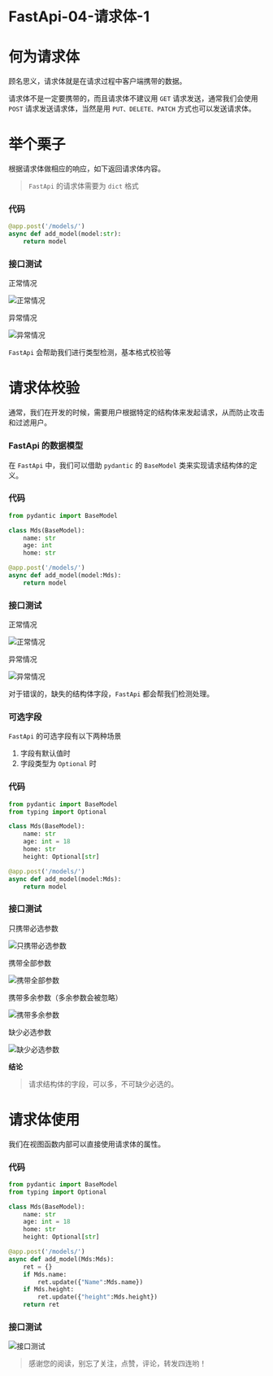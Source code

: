 # FastApi-04-请求体-1


# 何为请求体

顾名思义，请求体就是在请求过程中客户端携带的数据。

请求体不是一定要携带的，而且请求体不建议用 `GET` 请求发送，通常我们会使用 `POST` 请求发送请求体，当然是用 `PUT、DELETE、PATCH` 方式也可以发送请求体。

# 举个栗子

根据请求体做相应的响应，如下返回请求体内容。

> `FastApi` 的请求体需要为 `dict` 格式

### 代码

```python
@app.post('/models/')
async def add_model(model:str):
    return model
```

### 接口测试

正常情况

![正常情况](https://p3-juejin.byteimg.com/tos-cn-i-k3u1fbpfcp/0637192805204bb18f4448050f481e75~tplv-k3u1fbpfcp-zoom-1.image "正常情况")

异常情况

![异常情况](https://p3-juejin.byteimg.com/tos-cn-i-k3u1fbpfcp/aa66b161a6a14528891727aa309c6ac4~tplv-k3u1fbpfcp-zoom-1.image "异常情况")

`FastApi` 会帮助我们进行类型检测，基本格式校验等

# 请求体校验

通常，我们在开发的时候，需要用户根据特定的结构体来发起请求，从而防止攻击和过滤用户。

### FastApi 的数据模型

在 `FastApi` 中，我们可以借助 `pydantic` 的 `BaseModel` 类来实现请求结构体的定义。

### 代码

```python
from pydantic import BaseModel

class Mds(BaseModel):
    name: str
    age: int
    home: str

@app.post('/models/')
async def add_model(model:Mds):
    return model
```

### 接口测试

正常情况

![正常情况](https://p3-juejin.byteimg.com/tos-cn-i-k3u1fbpfcp/838906080765425984e05388717d1827~tplv-k3u1fbpfcp-zoom-1.image "正常情况")

异常情况

![异常情况](https://p3-juejin.byteimg.com/tos-cn-i-k3u1fbpfcp/7700ac63ef8e4973b946964604c8ec9c~tplv-k3u1fbpfcp-zoom-1.image "异常情况")

对于错误的，缺失的结构体字段，`FastApi` 都会帮我们检测处理。

### 可选字段

`FastApi` 的可选字段有以下两种场景

1. 字段有默认值时
2. 字段类型为 `Optional` 时

### 代码

```python
from pydantic import BaseModel
from typing import Optional

class Mds(BaseModel):
    name: str
    age: int = 18
    home: str
    height: Optional[str]

@app.post('/models/')
async def add_model(model:Mds):
    return model
```

### 接口测试

只携带必选参数

![只携带必选参数](https://p3-juejin.byteimg.com/tos-cn-i-k3u1fbpfcp/b929762aba9140899fcd1c0534ed1184~tplv-k3u1fbpfcp-zoom-1.image "只携带必选参数")

携带全部参数

![携带全部参数](https://p3-juejin.byteimg.com/tos-cn-i-k3u1fbpfcp/a32a4d2acc614359a96f033045ae45b5~tplv-k3u1fbpfcp-zoom-1.image "携带全部参数")

携带多余参数（多余参数会被忽略）

![携带多余参数](https://p3-juejin.byteimg.com/tos-cn-i-k3u1fbpfcp/fe61d4cd56d7426eb96bc620dff0eab8~tplv-k3u1fbpfcp-zoom-1.image "携带多余参数")

缺少必选参数

![缺少必选参数](https://p3-juejin.byteimg.com/tos-cn-i-k3u1fbpfcp/0d21ad31ea0548c78bbdf3d5d1bb29db~tplv-k3u1fbpfcp-zoom-1.image "缺少必选参数")

**结论**

> 请求结构体的字段，可以多，不可缺少必选的。

# 请求体使用

我们在视图函数内部可以直接使用请求体的属性。

### 代码

```python
from pydantic import BaseModel
from typing import Optional

class Mds(BaseModel):
    name: str
    age: int = 18
    home: str
    height: Optional[str]

@app.post('/models/')
async def add_model(Mds:Mds):
    ret = {}
    if Mds.name:
        ret.update({"Name":Mds.name})
    if Mds.height:
        ret.update({"height":Mds.height})
    return ret
```

### 接口测试

![接口测试](https://p3-juejin.byteimg.com/tos-cn-i-k3u1fbpfcp/b5fe7b5ede0042b7a6750a7e09fe9896~tplv-k3u1fbpfcp-zoom-1.image "接口测试")

> 感谢您的阅读，别忘了关注，点赞，评论，转发四连哟！

